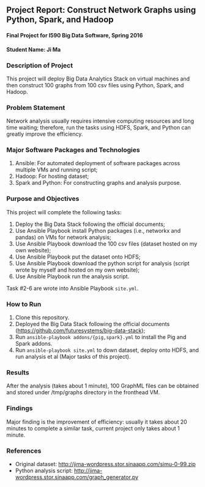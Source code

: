 ## Project Report: Construct Network Graphs using Python, Spark, and Hadoop
#### Final Project for I590 Big Data Software, Spring 2016

#### Student Name: Ji Ma

### Description of Project

This project will deploy Big Data Analytics Stack on virtual machines and then construct 100 graphs from 100 csv files using Python, Spark, and Hadoop.

### Problem Statement

Network analysis usually requires intensive computing resources and long time waiting; therefore, run the tasks using HDFS, Spark, and Python can greatly improve the efficiency.

### Major Software Packages and Technologies
1. Ansible: For automated deployment of software packages across multiple VMs and running script;
2. Hadoop: For hosting dataset;
3. Spark and Python: For constructing graphs and analysis purpose.

### Purpose and Objectives
This project will complete the following tasks:

1. Deploy the Big Data Stack following the official documents;
2. Use Ansible Playbook install Python packages (i.e., networkx and pandas) on VMs for network analysis;
3. Use Ansible Playbook download the 100 csv files (dataset hosted on my own website);
4. Use Ansible Playbook put the dataset onto HDFS;
5. Use Ansible Playbook download the python script for analysis (script wrote by myself and hosted on my own website);
6. Use Ansible Playbook run the analysis script.

Task #2-6 are wrote into Ansible Playbook `site.yml`.

### How to Run
1. Clone this repository.
2. Deployed the Big Data Stack following the official documents (https://github.com/futuresystems/big-data-stack);
3. Run `ansible-playbook addons/{pig,spark}.yml` to install the Pig and Spark addons.
4. Run `ansible-playbook site.yml` to down dataset, deploy onto HDFS, and run analysis et al (Major tasks of this project).

### Results
After the analysis (takes about 1 minute), 100 GraphML files can be obtained and stored under /tmp/graphs directory in the fronthead VM.

### Findings

Major finding is the improvement of efficiency: usually it takes about 20 minutes to complete a similar task, current project only takes about 1 minute.

### References
- Original dataset: http://jima-wordpress.stor.sinaapp.com/simu-0-99.zip
- Python analysis script: http://jima-wordpress.stor.sinaapp.com/graph_generator.py
